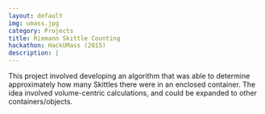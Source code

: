 ```yaml
---
layout: default
img: umass.jpg
category: Projects
title: Riemann Skittle Counting
hackathon: HackUMass (2015)
description: |
---
```

 This project involved developing an algorithm that was able to determine approximately how many Skittles there were in an enclosed container.  The idea involved volume-centric calculations, and could be expanded to other containers/objects.
